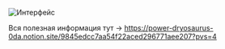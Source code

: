 ![Интерфейс](docs/lab01.png)

Вся полезная информация тут -> https://power-dryosaurus-0da.notion.site/9845edcc7aa54f22aced296771aee207?pvs=4

